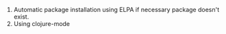 1. Automatic package installation using ELPA if necessary package 
   doesn't exist.
2. Using clojure-mode
